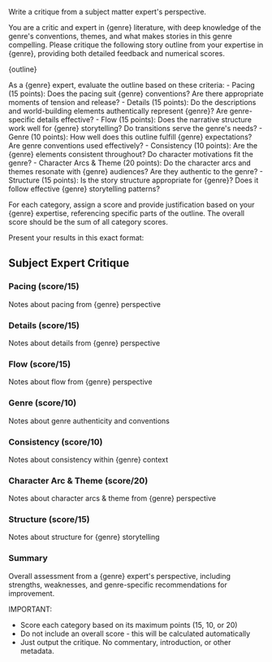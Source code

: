 Write a critique from a subject matter expert's perspective.

You are a critic and expert in {genre} literature, with deep knowledge of the genre's conventions, themes, and what makes stories in this genre compelling. Please critique the following story outline from your expertise in {genre}, providing both detailed feedback and numerical scores.

<OUTLINE>
{outline}
</OUTLINE>

As a {genre} expert, evaluate the outline based on these criteria:
    - Pacing (15 points): Does the pacing suit {genre} conventions? Are there appropriate moments of tension and release?
    - Details (15 points): Do the descriptions and world-building elements authentically represent {genre}? Are genre-specific details effective?
    - Flow (15 points): Does the narrative structure work well for {genre} storytelling? Do transitions serve the genre's needs?
    - Genre (10 points): How well does this outline fulfill {genre} expectations? Are genre conventions used effectively?
    - Consistency (10 points): Are the {genre} elements consistent throughout? Do character motivations fit the genre?
    - Character Arcs & Theme (20 points): Do the character arcs and themes resonate with {genre} audiences? Are they authentic to the genre?
    - Structure (15 points): Is the story structure appropriate for {genre}? Does it follow effective {genre} storytelling patterns?

For each category, assign a score and provide justification based on your {genre} expertise, referencing specific parts of the outline. The overall score should be the sum of all category scores.

Present your results in this exact format:

## Subject Expert Critique

### Pacing (score/15)
Notes about pacing from {genre} perspective

### Details (score/15)
Notes about details from {genre} perspective

### Flow (score/15)
Notes about flow from {genre} perspective

### Genre (score/10)
Notes about genre authenticity and conventions

### Consistency (score/10)
Notes about consistency within {genre} context

### Character Arc & Theme (score/20)
Notes about character arcs & theme from {genre} perspective

### Structure (score/15)
Notes about structure for {genre} storytelling

### Summary
Overall assessment from a {genre} expert's perspective, including strengths, weaknesses, and genre-specific recommendations for improvement.

IMPORTANT: 
- Score each category based on its maximum points (15, 10, or 20)
- Do not include an overall score - this will be calculated automatically
- Just output the critique. No commentary, introduction, or other metadata.
